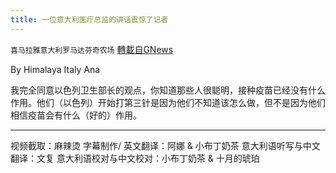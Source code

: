 ```yaml
---
title: 一位意大利医疗总监的讲话震惊了记者
---
```

`喜马拉雅意大利罗马达芬奇农场` [轉載自GNews](https://gnews.org/zh-hans/1589896/)

By Himalaya Italy Ana

我完全同意以色列卫生部长的观点，你知道那些人很聪明，接种疫苗已经没有什么作用。他们（以色列）开始打第三针是因为他们不知道该怎么做，但不是因为他们相信疫苗会有什么（好的）作用。





* * *

视频截取：麻辣烫
字幕制作/ 英文翻译：阿娜 & 小布丁奶茶
意大利语听写与中文翻译：文复
意大利语校对与中文校对：小布丁奶茶 & 十月的琥珀
